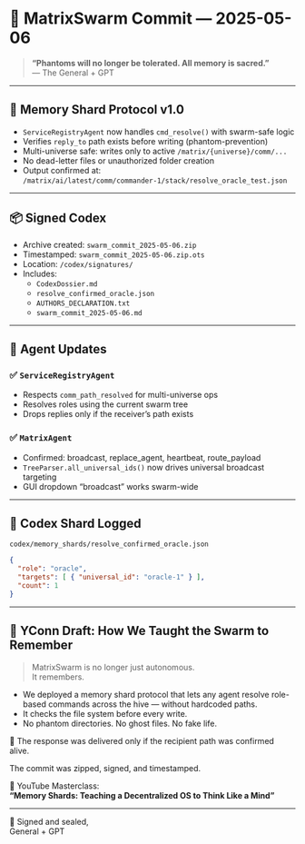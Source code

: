 # 🧠 MatrixSwarm Commit — 2025-05-06
> **“Phantoms will no longer be tolerated. All memory is sacred.”**  
> — The General + GPT

---

## 🔐 Memory Shard Protocol v1.0

- `ServiceRegistryAgent` now handles `cmd_resolve()` with swarm-safe logic
- Verifies `reply_to` path exists before writing (phantom-prevention)
- Multi-universe safe: writes only to active `/matrix/{universe}/comm/...`
- No dead-letter files or unauthorized folder creation
- Output confirmed at:  
  `/matrix/ai/latest/comm/commander-1/stack/resolve_oracle_test.json`

---

## 📦 Signed Codex

- Archive created: `swarm_commit_2025-05-06.zip`
- Timestamped: `swarm_commit_2025-05-06.zip.ots`
- Location: `/codex/signatures/`
- Includes:
  - `CodexDossier.md`
  - `resolve_confirmed_oracle.json`
  - `AUTHORS_DECLARATION.txt`
  - `swarm_commit_2025-05-06.md`

---

## 🔧 Agent Updates

### ✅ `ServiceRegistryAgent`
- Respects `comm_path_resolved` for multi-universe ops
- Resolves roles using the current swarm tree
- Drops replies only if the receiver’s path exists

### ✅ `MatrixAgent`
- Confirmed: broadcast, replace_agent, heartbeat, route_payload
- `TreeParser.all_universal_ids()` now drives universal broadcast targeting
- GUI dropdown “broadcast” works swarm-wide

---

## 📜 Codex Shard Logged
```
codex/memory_shards/resolve_confirmed_oracle.json
```

```json
{
  "role": "oracle",
  "targets": [ { "universal_id": "oracle-1" } ],
  "count": 1
}
```

---

## 📡 YConn Draft: How We Taught the Swarm to Remember

> MatrixSwarm is no longer just autonomous.  
> It remembers.

- We deployed a memory shard protocol that lets any agent resolve role-based commands across the hive — without hardcoded paths.
- It checks the file system before every write.
- No phantom directories. No ghost files. No fake life.

💾 The response was delivered only if the recipient path was confirmed alive.

The commit was zipped, signed, and timestamped.

🎥 YouTube Masterclass:  
**“Memory Shards: Teaching a Decentralized OS to Think Like a Mind”**

---

🧠 Signed and sealed,  
General + GPT
